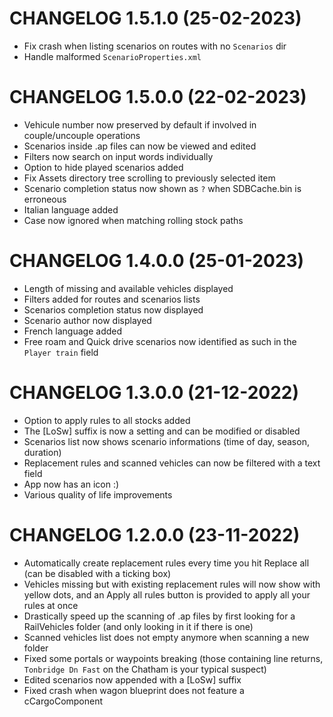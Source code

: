 # CHANGELOG 1.5.1.0 (25-02-2023)
* Fix crash when listing scenarios on routes with no `Scenarios` dir
* Handle malformed `ScenarioProperties.xml`

# CHANGELOG 1.5.0.0 (22-02-2023)
* Vehicule number now preserved by default if involved in couple/uncouple operations
* Scenarios inside .ap files can now be viewed and edited
* Filters now search on input words individually
* Option to hide played scenarios added
* Fix Assets directory tree scrolling to previously selected item
* Scenario completion status now shown as `?` when SDBCache.bin is erroneous
* Italian language added
* Case now ignored when matching rolling stock paths

# CHANGELOG 1.4.0.0 (25-01-2023)
* Length of missing and available vehicles displayed
* Filters added for routes and scenarios lists
* Scenarios completion status now displayed
* Scenario author now displayed
* French language added
* Free roam and Quick drive scenarios now identified as such in the `Player train` field

# CHANGELOG 1.3.0.0 (21-12-2022)
* Option to apply rules to all stocks added
* The [LoSw] suffix is now a setting and can be modified or disabled
* Scenarios list now shows scenario informations (time of day, season, duration)
* Replacement rules and scanned vehicles can now be filtered with a text field
* App now has an icon :)
* Various quality of life improvements

# CHANGELOG 1.2.0.0 (23-11-2022)
* Automatically create replacement rules every time you hit Replace all (can be disabled with a ticking box)
* Vehicles missing but with existing replacement rules will now show with yellow dots, and an Apply all rules button is provided to apply all your rules at once
* Drastically speed up the scanning of .ap files by first looking for a RailVehicles folder (and only looking in it if there is one)
* Scanned vehicles list does not empty anymore when scanning a new folder
* Fixed some portals or waypoints breaking (those containing line returns, `Tonbridge Dn Fast` on the Chatham is your typical suspect)
* Edited scenarios now appended with a [LoSw] suffix
* Fixed crash when wagon blueprint does not feature a cCargoComponent
